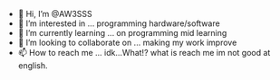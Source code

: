 - 👋 Hi, I’m @AW3SSS
- 👀 I’m interested in ... programming hardware/software
- 🌱 I’m currently learning ... on programming mid learning
- 💞️ I’m looking to collaborate on ... making my work improve
- 📫 How to reach me ... idk...What!? what is reach me im not good at english.

<!---
AW3SSS/AW3SSS is a ✨ special ✨ repository because its `README.md` (this file) appears on your GitHub profile.
You can click the Preview link to take a look at your changes.
--->
